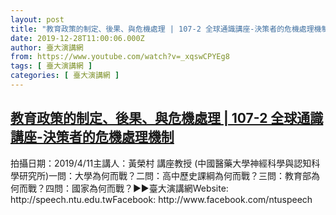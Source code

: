 ```yaml
---
layout: post
title: "教育政策的制定、後果、與危機處理 | 107-2 全球通識講座-決策者的危機處理機制"
date: 2019-12-28T11:00:06.000Z
author: 臺大演講網
from: https://www.youtube.com/watch?v=_xqswCPYEg8
tags: [ 臺大演講網 ]
categories: [ 臺大演講網 ]
---
```

<!--1577530806000-->
[教育政策的制定、後果、與危機處理 | 107-2 全球通識講座-決策者的危機處理機制](https://www.youtube.com/watch?v=_xqswCPYEg8)
------

<div>
拍攝日期：2019/4/11主講人：黃榮村 講座教授 (中國醫藥大學神經科學與認知科學研究所)一問：大學為何而戰？二問：高中歷史課綱為何而戰？三問：教育部為何而戰？四問：國家為何而戰？►►臺大演講網Website: http://speech.ntu.edu.twFacebook: http://www.facebook.com/ntuspeech
</div>
